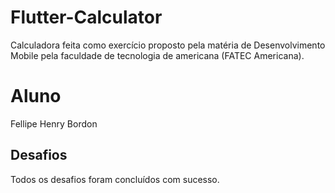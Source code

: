 # Flutter-Calculator

Calculadora feita como exercício proposto pela matéria de Desenvolvimento Mobile pela faculdade de tecnologia de americana (FATEC Americana).

# Aluno

Fellipe Henry Bordon

## Desafios

Todos os desafios foram concluídos com sucesso. 
